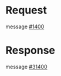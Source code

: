 # Request
message [#1400](../../proto/README.md#action_1400)

# Response
message [#31400](../../proto/README.md#action_31400)